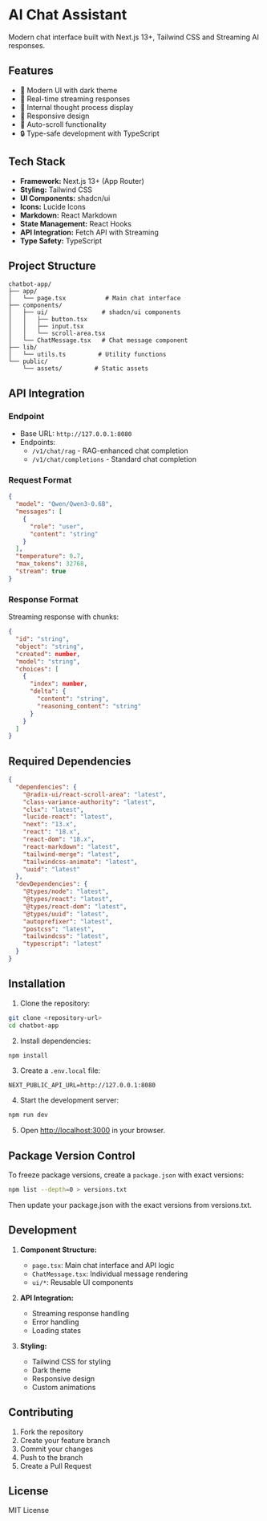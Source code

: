 # AI Chat Assistant

Modern chat interface built with Next.js 13+, Tailwind CSS and Streaming AI responses.

## Features

- 🎨 Modern UI with dark theme
- 🔄 Real-time streaming responses
- 💭 Internal thought process display
- 📱 Responsive design
- 🎯 Auto-scroll functionality
- 🔒 Type-safe development with TypeScript

## Tech Stack

- **Framework:** Next.js 13+ (App Router)
- **Styling:** Tailwind CSS
- **UI Components:** shadcn/ui
- **Icons:** Lucide Icons
- **Markdown:** React Markdown
- **State Management:** React Hooks
- **API Integration:** Fetch API with Streaming
- **Type Safety:** TypeScript

## Project Structure

```
chatbot-app/
├── app/
│   └── page.tsx           # Main chat interface
├── components/
│   ├── ui/               # shadcn/ui components
│   │   ├── button.tsx
│   │   ├── input.tsx
│   │   └── scroll-area.tsx
│   └── ChatMessage.tsx   # Chat message component
├── lib/
│   └── utils.ts         # Utility functions
└── public/
    └── assets/         # Static assets
```

## API Integration

### Endpoint

- Base URL: `http://127.0.0.1:8080`
- Endpoints:
  - `/v1/chat/rag` - RAG-enhanced chat completion
  - `/v1/chat/completions` - Standard chat completion

### Request Format

```json
{
  "model": "Qwen/Qwen3-0.6B",
  "messages": [
    {
      "role": "user",
      "content": "string"
    }
  ],
  "temperature": 0.7,
  "max_tokens": 32768,
  "stream": true
}
```

### Response Format

Streaming response with chunks:

```json
{
  "id": "string",
  "object": "string",
  "created": number,
  "model": "string",
  "choices": [
    {
      "index": number,
      "delta": {
        "content": "string",
        "reasoning_content": "string"
      }
    }
  ]
}
```

## Required Dependencies

```json
{
  "dependencies": {
    "@radix-ui/react-scroll-area": "latest",
    "class-variance-authority": "latest",
    "clsx": "latest",
    "lucide-react": "latest",
    "next": "13.x",
    "react": "18.x",
    "react-dom": "18.x",
    "react-markdown": "latest",
    "tailwind-merge": "latest",
    "tailwindcss-animate": "latest",
    "uuid": "latest"
  },
  "devDependencies": {
    "@types/node": "latest",
    "@types/react": "latest",
    "@types/react-dom": "latest",
    "@types/uuid": "latest",
    "autoprefixer": "latest",
    "postcss": "latest",
    "tailwindcss": "latest",
    "typescript": "latest"
  }
}
```

## Installation

1. Clone the repository:

```bash
git clone <repository-url>
cd chatbot-app
```

2. Install dependencies:

```bash
npm install
```

3. Create a `.env.local` file:

```env
NEXT_PUBLIC_API_URL=http://127.0.0.1:8080
```

4. Start the development server:

```bash
npm run dev
```

5. Open [http://localhost:3000](http://localhost:3000) in your browser.

## Package Version Control

To freeze package versions, create a `package.json` with exact versions:

```bash
npm list --depth=0 > versions.txt
```

Then update your package.json with the exact versions from versions.txt.

## Development

1. **Component Structure:**

   - `page.tsx`: Main chat interface and API logic
   - `ChatMessage.tsx`: Individual message rendering
   - `ui/*`: Reusable UI components

2. **API Integration:**

   - Streaming response handling
   - Error handling
   - Loading states

3. **Styling:**
   - Tailwind CSS for styling
   - Dark theme
   - Responsive design
   - Custom animations

## Contributing

1. Fork the repository
2. Create your feature branch
3. Commit your changes
4. Push to the branch
5. Create a Pull Request

## License

MIT License
